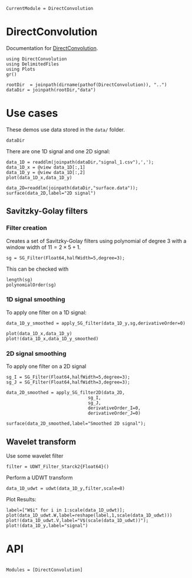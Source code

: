 ```@meta
CurrentModule = DirectConvolution
```

# DirectConvolution

Documentation for [DirectConvolution](https://github.com/vincent-picaud/DirectConvolution.jl).

```@setup session_1
using DirectConvolution
using DelimitedFiles
using Plots
gr()

rootDir  = joinpath(dirname(pathof(DirectConvolution)), "..")
dataDir = joinpath(rootDir,"data")

```

# Use cases

These demos use data stored in the `data/` folder.
```@repl session_1
dataDir
```

There are one 1D signal and one 2D signal:
```@example session_1
data_1D = readdlm(joinpath(dataDir,"signal_1.csv"),','); 
data_1D_x = @view data_1D[:,1]
data_1D_y = @view data_1D[:,2]
plot(data_1D_x,data_1D_y) 
```
```@example session_1
data_2D=readdlm(joinpath(dataDir,"surface.data"));
surface(data_2D,label="2D signal")
```

## Savitzky-Golay filters

### Filter creation

Creates a set of Savitzky-Golay filters using polynomial of degree $3$
with a window width of $11=2\times 5+1$.


```@example session_1
sg = SG_Filter(Float64,halfWidth=5,degree=3);
```

This can be checked with 

```@repl session_1
length(sg)
polynomialOrder(sg)
```

### 1D signal smoothing

To apply one filter on a 1D signal:
```@example session_1
data_1D_y_smoothed = apply_SG_filter(data_1D_y,sg,derivativeOrder=0)

plot(data_1D_x,data_1D_y)
plot!(data_1D_x,data_1D_y_smoothed)
```

### 2D signal smoothing

To apply one filter on a 2D signal
```@example session_1
sg_I = SG_Filter(Float64,halfWidth=5,degree=3);
sg_J = SG_Filter(Float64,halfWidth=3,degree=3);

data_2D_smoothed = apply_SG_filter2D(data_2D,
                               sg_I,
                               sg_J,
                               derivativeOrder_I=0,
                               derivativeOrder_J=0)

surface(data_2D_smoothed,label="Smoothed 2D signal");
```

## Wavelet transform

Use some wavelet filter

```@example session_1
filter = UDWT_Filter_Starck2{Float64}()
```

Perform a UDWT transform
```@example session_1
data_1D_udwt = udwt(data_1D_y,filter,scale=8)
```

Plot Results:


```@example session_1
label=["W$i" for i in 1:scale(data_1D_udwt)];
plot(data_1D_udwt.W,label=reshape(label,1,scale(data_1D_udwt)))
plot!(data_1D_udwt.V,label="V$(scale(data_1D_udwt))");
plot!(data_1D_y,label="signal")
```


# API


```@index
```

```@autodocs
Modules = [DirectConvolution]
```
